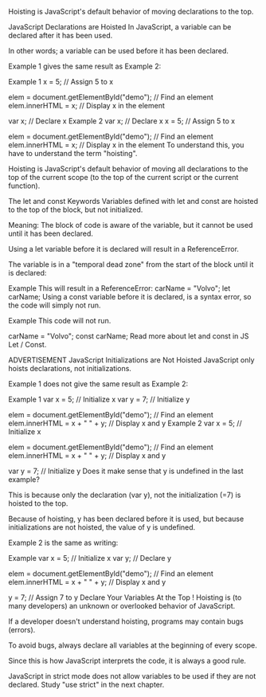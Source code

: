 Hoisting is JavaScript's default behavior of moving declarations to the top.

JavaScript Declarations are Hoisted
In JavaScript, a variable can be declared after it has been used.

In other words; a variable can be used before it has been declared.

Example 1 gives the same result as Example 2:

Example 1
x = 5; // Assign 5 to x

elem = document.getElementById("demo"); // Find an element
elem.innerHTML = x;                     // Display x in the element

var x; // Declare x
Example 2
var x; // Declare x
x = 5; // Assign 5 to x

elem = document.getElementById("demo"); // Find an element
elem.innerHTML = x;                     // Display x in the element
To understand this, you have to understand the term "hoisting".

Hoisting is JavaScript's default behavior of moving all declarations to the top of the current scope (to the top of the current script or the current function).

The let and const Keywords
Variables defined with let and const are hoisted to the top of the block, but not initialized.

Meaning: The block of code is aware of the variable, but it cannot be used until it has been declared.

Using a let variable before it is declared will result in a ReferenceError.

The variable is in a "temporal dead zone" from the start of the block until it is declared:

Example
This will result in a ReferenceError:
carName = "Volvo";
let carName;
Using a const variable before it is declared, is a syntax error, so the code will simply not run.

Example
This code will not run.

carName = "Volvo";
const carName;
Read more about let and const in JS Let / Const.

ADVERTISEMENT
JavaScript Initializations are Not Hoisted
JavaScript only hoists declarations, not initializations.

Example 1 does not give the same result as Example 2:

Example 1
var x = 5; // Initialize x
var y = 7; // Initialize y

elem = document.getElementById("demo"); // Find an element
elem.innerHTML = x + " " + y;           // Display x and y
Example 2
var x = 5; // Initialize x

elem = document.getElementById("demo"); // Find an element
elem.innerHTML = x + " " + y;           // Display x and y

var y = 7; // Initialize y
Does it make sense that y is undefined in the last example?

This is because only the declaration (var y), not the initialization (=7) is hoisted to the top.

Because of hoisting, y has been declared before it is used, but because initializations are not hoisted, the value of y is undefined.

Example 2 is the same as writing:

Example
var x = 5; // Initialize x
var y;     // Declare y

elem = document.getElementById("demo"); // Find an element
elem.innerHTML = x + " " + y;           // Display x and y

y = 7;    // Assign 7 to y
Declare Your Variables At the Top !
Hoisting is (to many developers) an unknown or overlooked behavior of JavaScript.

If a developer doesn't understand hoisting, programs may contain bugs (errors).

To avoid bugs, always declare all variables at the beginning of every scope.

Since this is how JavaScript interprets the code, it is always a good rule.

JavaScript in strict mode does not allow variables to be used if they are not declared.
Study "use strict" in the next chapter.